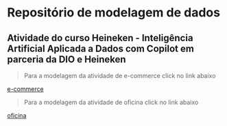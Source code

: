 # Repositório de modelagem de dados

## Atividade do curso Heineken - Inteligência Artificial Aplicada a Dados com Copilot em parceria da DIO e Heineken

> Para a modelagem da atividade de e-commerce click no link abaixo

[e-commerce](e-commerce/README.md)


> Para a modelagem da atividade de oficina click no link abaixo

[oficina](oficina/README.md)